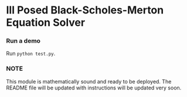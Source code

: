 # Ill Posed Black-Scholes-Merton Equation Solver

### Run a demo
Run `python test.py`.


### NOTE
This module is mathematically sound and ready to be deployed.
The README file will be updated with instructions will be updated very soon.